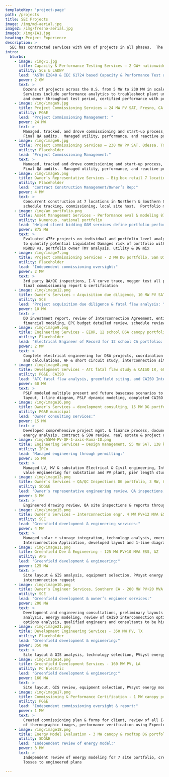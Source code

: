 ```yaml
---
templateKey: 'project-page'
path: /projects
title: SEC Projects
image: /img/md-aerial.jpg
image2: /img/fresno-aerial.jpg
image3: /img/IA1.jpg
heading: Project Experience
description: >
  SEC has contracted services with GWs of projects in all phases.  The SEC consulting team has directly overseen the complete engineering, permitting, management, construction, and commissioning of 100’s of MW of operational commercial and utility scale solar PV assets across the U.S.  The team has vast experience navigating all stages of the solar and energy storage project lifecycle, below is a list of some of our projects and recurring services.
intro:
  blurbs:
    - image: /img/1.jpg
      title: Capacity & Performance Testing Services – 2 GW+ nationwide
      utility: SCE & LADWP
      lead: "ASTM E2848 & IEC 61724 based Capacity & Performance Test administration:"
      power: 2 GW
      text: >
        Dozens of projects across the U.S. from 5 MW to 230 MW in scale, incl bi-facial.  Regression analysis performance comparison of test vs modeled data.
        Services include performance analytics to troubleshoot plant underperformance, updates throughout the test process, collaboration with EPC, SCADA provider,
        and owner throughout test period, certified performance with progress and final test reports for owners, bank engineers, and utilities.
    - image: /img/image9.jpg
      title: Project Commissioning Services – 24 MW PV SAT, Fresno, CA
      utility: PG&E
      lead: "Project Commissioning Management: "
      power: 24 MW
      text: >
        Managed, tracked, and drove commissioning and start-up process, managed and scheduled resources, stakeholders, schedules, and plant performance issues.
        Final QA audits.  Managed utility, performance, and reactive power tests.  Commissioning & certification reports.
    - image: /img/image6.jpg
      title: Project Commissioning Services – 230 MW PV SAT, Odessa, TX
      utility: Placeholder
      lead: "Project Commissioning Management:"
      text: >
        Managed, tracked and drove commissioning and start-up process, managed and scheduled resources, stakeholders, schedules, and plant performance issues.
        Final QA audits.  Managed utility, performance, and reactive power tests.  Commissioning & certification reports.
    - image: /img/image5.png
      title: Owner’s Representative Services – Big box retail 7 locations, 4 MW, CA
      utility: Placeholder
      lead: "Contract Construction Management/Owner’s Rep:"
      power: 4 MW
      text: >
        Concurrent construction at 7 locations in Northern & Southern CA.  2 separate SEC resources representing the owner, EPC oversight,
        schedule tracking, commissioning, local site host.  Portfolio management through Procore, QA/QC inspections throughout.
    - image: /img/am portfolio.png
      title: Asset Management Services - Performance eval & modeling 875 MW
      utility: Numerous, national portfolio
      lead: "Helped client bidding O&M services define portfolio performance and quantify risk:"
      power: 875 MW
      text: >
        Evaluated 475+ projects on individual and portfolio level analysis, python automated process to SAM model each project in the portfolio
        to quantify potential Liquidated Damages risk of portfolio with limited resource data and portfolio targets provided very late in process,
        NSRDB vs. portfolio owner TMY analysis, utility & DG mix
    - image: /img/image7.png
      title: Project Commissioning Services - 2 MW DG portfolio, San Diego, CA
      utility: Placeholder
      lead: "Independent commissioning oversight:"
      power: 2 MW
      text: >
        3rd party QA/QC inspections, I-V curve trace, megger test all power circuits, operational current tests, performance verification using Expected Power test,
        final commissioning report & certification
    - image: /img/image12.png
      title: Owner’s Services – Acquisition due diligence, 10 MW PV SAT, CA
      utility: SCE
      lead: "Project acquisition due diligence & fatal flaw analysis: "
      power: 10 MW
      text: >
        DD investment report, review of Interconnection Agreement, entitlements, OOC, ALTA & title, geotech, PPA review, prelim engineering review, comparison PVsyst model,
        financial modeling, EPC budget detailed review, schedule review & risk analysis
    - image: /img/image9.png
      title: Engineering Services - EEOR, 12 school DSA canopy portfolio 2 MW
      utility: Placeholder
      lead: "Electrical Engineer of Record for 12 school CA portfolio: "
      power: 2 MW
      text: >
        Complete electrical engineering for DSA projects, coordination with Structural and Architectural Engineers, AC & MV collection design, DC design, optimization,
        and calculations, AF & short circuit study, interconnection site visits, DSA permit support
    - image: /img/image8.png
      title: Development Services - ATC fatal flaw study & CAISO IR, 60 MW
      utility: PG&E, CAISO
      lead: "ATC fatal flaw analysis, greenfield siting, and CAISO Interconnection Request:"
      power: 60 MW
      text: >
        PSLF modeled multiple present and future basecase scenarios to determine ATC, greenfield multi-parcel heavily easement constrained
        layout, 1-line diagram, PSLF dynamic modeling, completed CAISO IR documents for submission
    - image: /img/image16.png
      title: Owner’s Services – development consulting, 15 MW DG portfolio, CA
      utility: PG&E municipal
      lead: "Owner consulting services:"
      power: 15 MW
      text: >
        Developed comprehensive project mgmt. & finance process, documents. Siting, technical & engineering oversight, rate tariff & project
        energy analysis, contract & SOW review, real estate & project risk review, conducted EPC RFP, project & portfolio budgeting and pro forma
    - image: /img/55MW-PV-QF-1-axis-Kuna-ID.png
      title: Engineering Services – Design management, 55 MW SAT, 138 kV, ID
      utility: IPCo
      lead: "Managed engineering through permitting:"
      power: 55 MW
      text: >
        Managed LV, MV & substation Electrical & Civil engineering, Interconnection & SCADA design coordination with utility and stakeholders,
        value engineering for substation and PV plant, pier length study for highly contoured site
    - image: /img/image13.png
      title: Owner’s Services – QA/QC Inspections DG portfolio, 3 MW, CA
      utility: SDG&E
      lead: "Owner’s representative engineering review, QA inspections, Commissioning: "
      power: 3 MW
      text: >
        Engineered drawing review, QA site inspections & reports throughout construction, commissioning oversight & review of punchlists, data
    - image: /img/image15.png
      title: Owner’s Services – Interconnection engr. 4 MW PV+12 MVA ESS, CA
      utility: SCE
      lead: "Greenfield development & engineering services:"
      power: 4 MW
      text: >
        Managed solar + storage integration, technology analysis, energy & financial modeling, GIS & civil site preliminary analysis,
        Interconnection Application, developed layout and 1-line diagram, preliminary SCADA integration: BMS, ESS + PV inverters
    - image: /img/image11.png
      title: Greenfield Dev & Engineering - 125 MW PV+10 MVA ESS, AZ
      utility: APS
      lead: "Greenfield development & engineering:"
      power: 125 MW
      text: >
        Site layout & GIS analysis, equipment selection, PVsyst energy model, Interconnection options evaluation and support for 230 kV
        interconnection request
    - image: /img/image10.png
      title: Owner’s Engineer Services, Southern CA - 200 MW PV+20 MVA ESS
      utility: SCE
      lead: "Greenfield development & owner’s engineer services:"
      power: 200 MW
      text: >
        Development and engineering consultations, preliminary layouts in highly constrained site, GIS & civil site/slope
        analysis, energy modeling, review of CAISO interconnection options, created project development schedule, technology
        options analysis, qualified engineers and consultants to be hired, SOW review & comments, created DOR matrix
    - image: /img/image21.png
      title: Development Engineering Services - 350 MW PV, TX
      utility: Placeholder
      lead: "Greenfield development & engineering:"
      power: 350 MW
      text: >
        Site layout & GIS analysis, technology selection, PVsyst energy model, Interconnection options evaluation and support for 230 kV interconnection request
    - image: /img/image14.png
      title: Greenfield Development Services - 160 MW PV, LA
      utility: PC Electric
      lead: "Greenfield development & engineering:"
      power: 160 MW
      text: >
        Site layout, GIS review, equipment selection, PVsyst energy model
    - image: /img/image17.png
      title: Commissioning & Performance Certification - 1 MW canopy project
      utility: PG&E
      lead: "Independent commissioning oversight & report:"
      power: 1 MW
      text: >
        Created commissioning plan & forms for client, review of all I-V curve trace, Voc, IRT, operational current & commissioning data, review
        of thermographic images, performance verification using Expected Power test, final commissioning report & certification
    - image: /img/image18.png
      title: Energy Model Evaluation - 3 MW canopy & rooftop DG portfolio
      utility: SDG&E
      lead: "Independent review of energy model:"
      power: 3 MW
      text: >
        Independent review of energy modeling for 7 site portfolio, created shading scenes, stringing of sheds, review loss assumptions, matched
        losses to engineered plans

---
```

